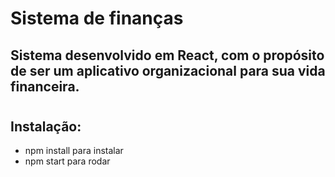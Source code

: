 # Sistema de finanças

## Sistema desenvolvido em React, com o propósito de ser um aplicativo organizacional para sua vida financeira.

# 

## Instalação:

* npm install para instalar
* npm start para rodar


